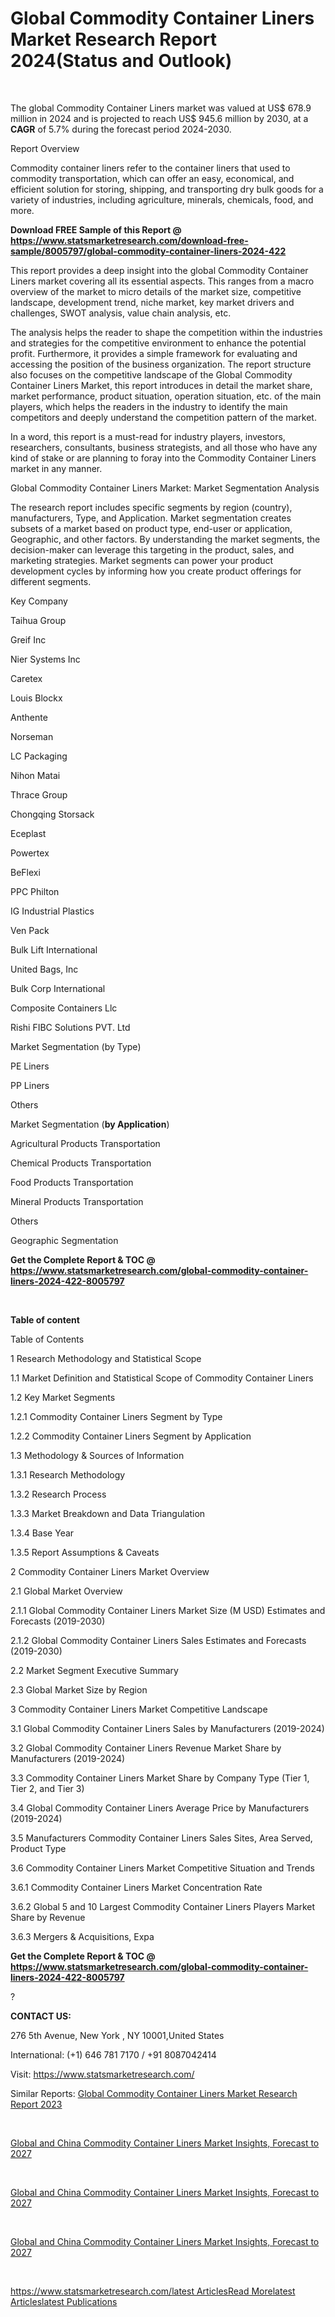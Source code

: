 <h1>Global Commodity Container Liners Market Research Report 2024(Status and Outlook)</h1><br/><p>The global Commodity Container Liners market was valued at US$ 678.9 million in 2024 and is projected to reach US$ 945.6 million by 2030, at a <strong>CAGR</strong> of 5.7% during the forecast period 2024-2030.</p>
 
 
 
 <p>Report Overview</p>
 
 
 
 <p>Commodity container liners refer to the container liners that used to commodity transportation, which can offer an easy, economical, and efficient solution for storing, shipping, and transporting dry bulk goods for a variety of industries, including agriculture, minerals, chemicals, food, and more.</p>
 
 
 
 <p><strong>Download FREE Sample of this Report @ <a href="https://www.statsmarketresearch.com/download-free-sample/8005797/global-commodity-container-liners-2024-422">https://www.statsmarketresearch.com/download-free-sample/8005797/global-commodity-container-liners-2024-422</a></strong></p>
 
 
 
 <p>This report provides a deep insight into the global Commodity Container Liners market covering all its essential aspects. This ranges from a macro overview of the market to micro details of the market size, competitive landscape, development trend, niche market, key market drivers and challenges, SWOT analysis, value chain analysis, etc.</p>
 
 
 
 <p>The analysis helps the reader to shape the competition within the industries and strategies for the competitive environment to enhance the potential profit. Furthermore, it provides a simple framework for evaluating and accessing the position of the business organization. The report structure also focuses on the competitive landscape of the Global Commodity Container Liners Market, this report introduces in detail the market share, market performance, product situation, operation situation, etc. of the main players, which helps the readers in the industry to identify the main competitors and deeply understand the competition pattern of the market.</p>
 
 
 
 <p>In a word, this report is a must-read for industry players, investors, researchers, consultants, business strategists, and all those who have any kind of stake or are planning to foray into the Commodity Container Liners market in any manner.</p>
 
 
 
 <p>Global Commodity Container Liners Market: Market Segmentation Analysis</p>
 
 
 
 <p>The research report includes specific segments by region (country), manufacturers, Type, and Application. Market segmentation creates subsets of a market based on product type, end-user or application, Geographic, and other factors. By understanding the market segments, the decision-maker can leverage this targeting in the product, sales, and marketing strategies. Market segments can power your product development cycles by informing how you create product offerings for different segments.</p>
 
 
 
 <p>Key Company</p>
 
 
 
 <p>Taihua Group</p>
 
 
 
 <p>Greif Inc</p>
 
 
 
 <p>Nier Systems Inc</p>
 
 
 
 <p>Caretex</p>
 
 
 
 <p>Louis Blockx</p>
 
 
 
 <p>Anthente</p>
 
 
 
 <p>Norseman</p>
 
 
 
 <p>LC Packaging</p>
 
 
 
 <p>Nihon Matai</p>
 
 
 
 <p>Thrace Group</p>
 
 
 
 <p>Chongqing Storsack</p>
 
 
 
 <p>Eceplast</p>
 
 
 
 <p>Powertex</p>
 
 
 
 <p>BeFlexi</p>
 
 
 
 <p>PPC Philton</p>
 
 
 
 <p>IG Industrial Plastics</p>
 
 
 
 <p>Ven Pack</p>
 
 
 
 <p>Bulk Lift International</p>
 
 
 
 <p>United Bags, Inc</p>
 
 
 
 <p>Bulk Corp International</p>
 
 
 
 <p>Composite Containers Llc</p>
 
 
 
 <p>Rishi FIBC Solutions PVT. Ltd</p>
 
 
 
 <p>Market Segmentation (by Type)</p>
 
 
 
 <p>PE Liners</p>
 
 
 
 <p>PP Liners</p>
 
 
 
 <p>Others</p>
 
 
 
 <p>Market Segmentation (<strong>by Application</strong>)</p>
 
 
 
 <p>Agricultural Products Transportation</p>
 
 
 
 <p>Chemical Products Transportation</p>
 
 
 
 <p>Food Products Transportation</p>
 
 
 
 <p>Mineral Products Transportation</p>
 
 
 
 <p>Others</p>
 
 
 
 <p>Geographic Segmentation</p>
 
 
 
 <div><b>Get the Complete Report & TOC @ <a href="https://www.statsmarketresearch.com/global-commodity-container-liners-2024-422-8005797">https://www.statsmarketresearch.com/global-commodity-container-liners-2024-422-8005797</a></b></div>
 
 
 
 <p><br />
 
 <b>Table of content</b></p>
 
 
 
 <p>Table of Contents<br />
 
 1 Research Methodology and Statistical Scope<br />
 
 1.1 Market Definition and Statistical Scope of Commodity Container Liners<br />
 
 1.2 Key Market Segments<br />
 
 1.2.1 Commodity Container Liners Segment by Type<br />
 
 1.2.2 Commodity Container Liners Segment by Application<br />
 
 1.3 Methodology & Sources of Information<br />
 
 1.3.1 Research Methodology<br />
 
 1.3.2 Research Process<br />
 
 1.3.3 Market Breakdown and Data Triangulation<br />
 
 1.3.4 Base Year<br />
 
 1.3.5 Report Assumptions & Caveats<br />
 
 2 Commodity Container Liners Market Overview<br />
 
 2.1 Global Market Overview<br />
 
 2.1.1 Global Commodity Container Liners Market Size (M USD) Estimates and Forecasts (2019-2030)<br />
 
 2.1.2 Global Commodity Container Liners Sales Estimates and Forecasts (2019-2030)<br />
 
 2.2 Market Segment Executive Summary<br />
 
 2.3 Global Market Size by Region<br />
 
 3 Commodity Container Liners Market Competitive Landscape<br />
 
 3.1 Global Commodity Container Liners Sales by Manufacturers (2019-2024)<br />
 
 3.2 Global Commodity Container Liners Revenue Market Share by Manufacturers (2019-2024)<br />
 
 3.3 Commodity Container Liners Market Share by Company Type (Tier 1, Tier 2, and Tier 3)<br />
 
 3.4 Global Commodity Container Liners Average Price by Manufacturers (2019-2024)<br />
 
 3.5 Manufacturers Commodity Container Liners Sales Sites, Area Served, Product Type<br />
 
 3.6 Commodity Container Liners Market Competitive Situation and Trends<br />
 
 3.6.1 Commodity Container Liners Market Concentration Rate<br />
 
 3.6.2 Global 5 and 10 Largest Commodity Container Liners Players Market Share by Revenue<br />
 
 3.6.3 Mergers & Acquisitions, Expa</p>
 
 
 
 <div><b>Get the Complete Report & TOC @ <a href="https://www.statsmarketresearch.com/global-commodity-container-liners-2024-422-8005797">https://www.statsmarketresearch.com/global-commodity-container-liners-2024-422-8005797</a></b></div>
 
 
 
 <p>? </p>
 
 
 
 <p><b>CONTACT US:</b><br />
 
 276 5th Avenue, New York , NY 10001,United States<br />
 
 International: (+1) 646 781 7170 / +91 8087042414<br />
 
 Visit: <a href="https://www.statsmarketresearch.com/">https://www.statsmarketresearch.com/</a><br />
 
 Similar Reports: <a href="https://www.statsmarketresearch.com/global-commodity-container-liners-2024-422-8005797">Global Commodity Container Liners Market Research Report 2023</a><br />
 
 <br />
 
 <a href="https://www.statsmarketresearch.com/global-commodity-container-liners-2024-422-8005797">Global and China Commodity Container Liners Market Insights, Forecast to 2027</a><br />
 
 <br />
 
 <a href="https://www.statsmarketresearch.com/global-commodity-container-liners-2024-422-8005797">Global and China Commodity Container Liners Market Insights, Forecast to 2027</a><br />
 
 <br />
 
 <a href="https://www.statsmarketresearch.com/global-commodity-container-liners-2024-422-8005797">Global and China Commodity Container Liners Market Insights, Forecast to 2027</a><br />
 
 <br />
 
 <a href="https://gyeongbokgung.com">https://www.statsmarketresearch.com/</a><a href="https://hallyeomaritime.com">latest Articles</a><a href="https://jingwansa.com">Read More</a><a href="https://nguoiviet.jp/">latest Articles</a><a href="https://www.intelmarketresearch.com/">latest Publications</a></p>